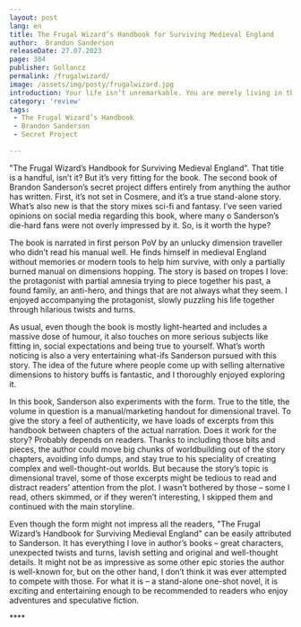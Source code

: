 ```yaml
---
layout: post
lang: en
title: The Frugal Wizard’s Handbook for Surviving Medieval England
author:  Brandon Sanderson
releaseDate: 27.07.2023
page: 384
publisher: Gollancz
permalink: /frugalwizard/
image: /assets/img/posty/frugalwizard.jpg
introduction: Your life isn’t unremarkable. You are merely living in the wrong time. Find your Perfect Dimension. 
category: 'review'
tags:
 - The Frugal Wizard’s Handbook
 - Brandon Sanderson
 - Secret Project

---
```


  "The Frugal Wizard’s Handbook for Surviving Medieval England". That title is a handful, isn’t it? But it’s very fitting for the book. The second book of Brandon Sanderson’s secret project differs entirely from anything the author has written. First, it’s not set in Cosmere, and it’s a true stand-alone story. What’s also new is that the story mixes sci-fi and fantasy. I’ve seen varied opinions on social media regarding this book, where many o Sanderson’s die-hard fans were not overly impressed by it. So, is it worth the hype?

  The book is narrated in first person PoV by an unlucky dimension traveller who didn’t read his manual well. He finds himself in medieval England without memories or modern tools to help him survive, with only a partially burned manual on dimensions hopping. The story is based on tropes I love: the protagonist with partial amnesia trying to piece together his past, a found family, an anti-hero, and things that are not always what they seem. I enjoyed accompanying the protagonist, slowly puzzling his life together through hilarious twists and turns.

  As usual, even though the book is mostly light-hearted and includes a massive dose of humour, it also touches on more serious subjects like fitting in, social expectations and being true to yourself. What’s worth noticing is also a very entertaining what-ifs Sanderson pursued with this story. The idea of the future where people come up with selling alternative dimensions to history buffs is fantastic, and I thoroughly enjoyed exploring it.

  In this book, Sanderson also experiments with the form. True to the title, the volume in question is a manual/marketing handout for dimensional travel. To give the story a feel of authenticity, we have loads of excerpts from this handbook between chapters of the actual narration. Does it work for the story? Probably depends on readers. Thanks to including those bits and pieces, the author could move big chunks of worldbuilding out of the story chapters, avoiding info dumps, and stay true to his speciality of creating complex and well-thought-out worlds. But because the story’s topic is dimensional travel, some of those excerpts might be tedious to read and distract readers’ attention from the plot. I wasn’t bothered by those – some I read, others skimmed, or if they weren’t interesting, I skipped them and continued with the main storyline.

  Even though the form might not impress all the readers, "The Frugal Wizard’s Handbook for Surviving Medieval England" can be easily attributed to Sanderson. It has everything I love in author’s books – great characters, unexpected twists and turns, lavish setting and original and well-thought details. It might not be as impressive as some other epic stories the author is well-known for, but on the other hand, I don’t think it was ever attempted to compete with those. For what it is – a stand-alone one-shot novel, it is exciting and entertaining enough to be recommended to readers who enjoy adventures and speculative fiction.

  \*\*\*\*
